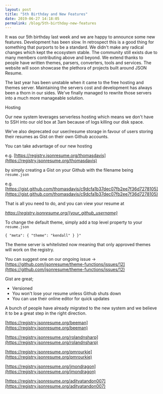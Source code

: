 ```yaml
---
layout: post
title: "5th Birthday and New Features"
date: 2019-06-27 14:18:05
permalink: /blog/5th-birthday-new-features
---
```


It was our 5th birthday last week and we are happy to announce some new features. Development has been slow. In retrospect this is a good thing for something that purports to be a standard. We didn't make any radical changes which kept the ecosystem stable. The community still exists due to many members contributing above and beyond. We extend thanks to people have written themes, parsers, converters, tools and services. The website will soon showcase the plethora of projects built around JSON Resume.

The last year has been unstable when it came to the free hosting and themes server. Maintaining the servers cost and development has always been a thorn in our sides. We've finally managed to rewrite those servers into a much more manageable solution.

Hosting

Our new system leverages serverless hosting which means we don't have to SSH into our old box at 3am because of logs killing our disk space.

We've also deprecated our user/resume storage in favour of users storing their resumes as Gist on their own Github accounts.

You can take advantage of our new hosting

e.g. [https://registry.jsonresume.org/thomasdavis](https://registry.jsonresume.org/thomasdavis)

by simply creating a Gist on your Github with the filename being `resume.json`

e.g. [https://gist.github.com/thomasdavis/c9dcfa1b37dec07fb2ee7f36d7278105](https://gist.github.com/thomasdavis/c9dcfa1b37dec07fb2ee7f36d7278105)

That is all you need to do, and you can view your resume at

_https://registry.jsonresume.org/{your_github_username}_

To change the default theme, simply add a top level property to your `resume.json`

`{ "meta": { "theme": "kendall" } }"`

The theme server is whitelisted now meaning that only approved themes will work on the registry.

You can suggest one on our ongoing issue -> [https://github.com/jsonresume/theme-functions/issues/12](https://github.com/jsonresume/theme-functions/issues/12)

Gist are great;

- Versioned
- You won't lose your resume unless Github shuts down
- You can use their online editor for quick updates

A bunch of people have already migrated to the new system and we believe it to be a great step in the right direction.

[https://registry.jsonresume.org/beeman](https://registry.jsonresume.org/beeman)

[https://registry.jsonresume.org/rolandnsharp](https://registry.jsonresume.org/rolandnsharp)

[https://registry.jsonresume.org/pmrourkie](https://registry.jsonresume.org/pmrourkie)

[https://registry.jsonresume.org/jmondragon](https://registry.jsonresume.org/jmondragon)

[https://registry.jsonresume.org/adityatandon007](https://registry.jsonresume.org/adityatandon007)
